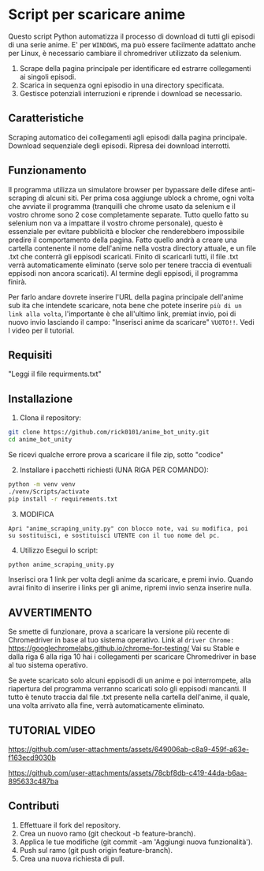 # Script per scaricare anime

Questo script Python automatizza il processo di download di tutti gli episodi di una serie anime. E' per `WINDOWS`, ma può essere facilmente adattato anche per Linux, è necessario cambiare il chromedriver utilizzato da selenium.

1. Scrape della pagina principale per identificare ed estrarre collegamenti ai singoli episodi.
2. Scarica in sequenza ogni episodio in una directory specificata.
3. Gestisce potenziali interruzioni e riprende i download se necessario.


## Caratteristiche
Scraping automatico dei collegamenti agli episodi dalla pagina principale.
Download sequenziale degli episodi.
Ripresa dei download interrotti.


## Funzionamento
Il programma utilizza un simulatore browser per bypassare delle difese anti-scraping di alcuni siti.
Per prima cosa aggiunge ublock a chrome, ogni volta che avviate il programma (tranquilli che chrome usato da selenium e il vostro chrome sono 2 cose completamente separate. Tutto quello fatto su selenium non va a impattare il vostro chrome personale), 
questo è essenziale per evitare pubblicità e blocker che renderebbero impossibile predire il comportamento della pagina.
Fatto quello andrà a creare una cartella contenente il nome dell'anime nella vostra directory attuale, e un file .txt che conterrà gli eppisodi scaricati. Finito di scaricarli tutti, il file .txt verrà automaticamente eliminato (serve solo per tenere traccia
di eventuali eppisodi non ancora scaricati).
Al termine degli eppisodi, il programma finirà.

Per farlo andare dovrete inserire l'URL della pagina principale dell'anime sub ita che intendete scaricare, nota bene che potete inserire `più di un link alla volta`, l'importante è che all'ultimo link, premiat invio, poi di nuovo invio lasciando il campo:
"Inserisci anime da scaricare" `VUOTO!!`.
Vedi l video per il tutorial.


## Requisiti
"Leggi il file requirments.txt"


## Installazione

1. Clona il repository:
```bash
git clone https://github.com/rick0101/anime_bot_unity.git
cd anime_bot_unity
```
Se ricevi qualche errore prova a scaricare il file zip, sotto "codice"

2. Installare i pacchetti richiesti (UNA RIGA PER COMANDO):
```bash
python -m venv venv
./venv/Scripts/activate
pip install -r requirements.txt
```

3. MODIFICA

`Apri "anime_scraping_unity.py" con blocco note, vai su modifica, poi su sostituisci, e sostituisci UTENTE con il tuo nome del pc.`


4. Utilizzo
Esegui lo script:
```bash
python anime_scraping_unity.py
```
Inserisci ora 1 link per volta degli anime da scaricare, e premi invio. 
Quando avrai finito di inserire i links per gli anime, ripremi invio senza inserire nulla.

## AVVERTIMENTO

Se smette di funzionare, prova a scaricare la versione più recente di Chromedriver in base al tuo sistema operativo.
Link al `driver Chrome:` https://googlechromelabs.github.io/chrome-for-testing/
Vai su Stable e dalla riga 6 alla riga 10 hai i collegamenti per scaricare Chromedriver in base al tuo sistema operativo.

Se avete scaricato solo alcuni eppisodi di un anime e poi interrompete, alla riapertura del programma verranno scaricati solo gli eppisodi mancanti.
Il tutto è tenuto traccia dal file .txt presente nella cartella dell'anime, il quale, una volta arrivato alla fine, verrà automaticamente eliminato.


## TUTORIAL VIDEO

https://github.com/user-attachments/assets/649006ab-c8a9-459f-a63e-f163ecd9030b


https://github.com/user-attachments/assets/78cbf8db-c419-44da-b6aa-895633c487ba



## Contributi


1. Effettuare il fork del repository.
2. Crea un nuovo ramo (git checkout -b feature-branch).
3. Applica le tue modifiche (git commit -am 'Aggiungi nuova funzionalità').
4. Push sul ramo (git push origin feature-branch).
5. Crea una nuova richiesta di pull.
